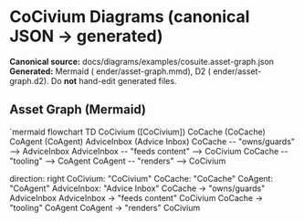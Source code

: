 # CoCivium Diagrams (canonical JSON → generated)

**Canonical source:** docs/diagrams/examples/cosuite.asset-graph.json  
**Generated:** Mermaid (ender/asset-graph.mmd), D2 (ender/asset-graph.d2). Do **not** hand-edit generated files.

## Asset Graph (Mermaid)
`mermaid
flowchart TD
  CoCivium ([CoCivium])
  CoCache (CoCache)
  CoAgent (CoAgent)
  AdviceInbox (Advice Inbox)
  CoCache -- "owns/guards" --> AdviceInbox
  AdviceInbox -- "feeds content" --> CoCivium
  CoCache -- "tooling" --> CoAgent
  CoAgent -- "renders" --> CoCivium

direction: right
CoCivium: "CoCivium"
CoCache: "CoCache"
CoAgent: "CoAgent"
AdviceInbox: "Advice Inbox"
CoCache -> "owns/guards" AdviceInbox
AdviceInbox -> "feeds content" CoCivium
CoCache -> "tooling" CoAgent
CoAgent -> "renders" CoCivium


